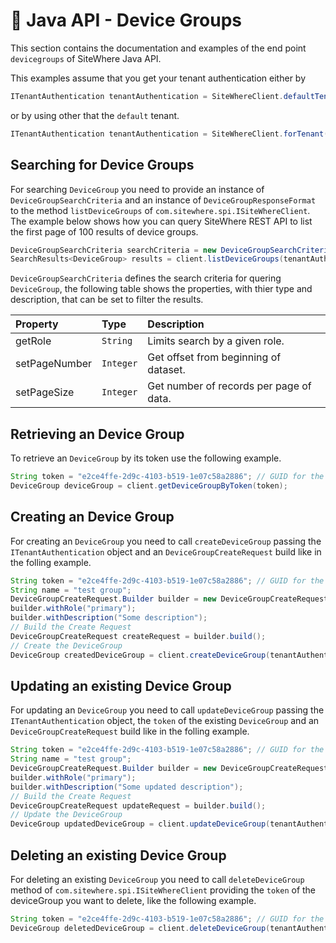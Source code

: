 # :book: Java API - Device Groups

<Seo/>

This section contains the documentation and examples of the end point `devicegroups` of SiteWhere Java API.

This examples assume that you get your tenant authentication either by

```java
ITenantAuthentication tenantAuthentication = SiteWhereClient.defaultTenant();
```

or by using other that the `default` tenant.

```java
ITenantAuthentication tenantAuthentication = SiteWhereClient.forTenant("token", "auth");
```

## Searching for Device Groups

For searching `DeviceGroup` you need to provide an instance of `DeviceGroupSearchCriteria` and an instance of `DeviceGroupResponseFormat` to the method 
`listDeviceGroups` of `com.sitewhere.spi.ISiteWhereClient`. The example below shows how you can query SiteWhere REST API to list the first
page of 100 results of device groups.

```java
DeviceGroupSearchCriteria searchCriteria = new DeviceGroupSearchCriteria(1, 100);
SearchResults<DeviceGroup> results = client.listDeviceGroups(tenantAuthentication, searchCriteria);
```

`DeviceGroupSearchCriteria` defines the search criteria for quering `DeviceGroup`, the following table shows the properties, with 
thier type and description, that can be set to filter the results.

| Property               | Type        | Description                                                    |
|:-----------------------|:------------|:---------------------------------------------------------------|
| getRole                | `String`    | Limits search by a given role.                                 |
| setPageNumber          | `Integer`   | Get offset from beginning of dataset.                          |
| setPageSize            | `Integer`   | Get number of records per page of data.                        |

## Retrieving an Device Group

To retrieve an `DeviceGroup` by its token use the following example.

```java
String token = "e2ce4ffe-2d9c-4103-b519-1e07c58a2886"; // GUID for the DeviceGroup
DeviceGroup deviceGroup = client.getDeviceGroupByToken(token);
```

## Creating an Device Group

For creating an `DeviceGroup` you need to call `createDeviceGroup` passing the `ITenantAuthentication` object and an
`DeviceGroupCreateRequest` build like in the folling example.

```java
String token = "e2ce4ffe-2d9c-4103-b519-1e07c58a2886"; // GUID for the DeviceGroup
String name = "test group";
DeviceGroupCreateRequest.Builder builder = new DeviceGroupCreateRequest.Builder(token, name);
builder.withRole("primary");
builder.withDescription("Some description");
// Build the Create Request
DeviceGroupCreateRequest createRequest = builder.build();
// Create the DeviceGroup
DeviceGroup createdDeviceGroup = client.createDeviceGroup(tenantAuthentication, createRequest);
```

## Updating an existing Device Group

For updating an `DeviceGroup` you need to call `updateDeviceGroup` passing the `ITenantAuthentication` object,
the `token` of the existing `DeviceGroup` and an `DeviceGroupCreateRequest` build like in the folling example.

```java
String token = "e2ce4ffe-2d9c-4103-b519-1e07c58a2886"; // GUID for the DeviceGroup
String name = "test group";
DeviceGroupCreateRequest.Builder builder = new DeviceGroupCreateRequest.Builder(token, name);
builder.withRole("primary");
builder.withDescription("Some updated description");
// Build the Create Request
DeviceGroupCreateRequest updateRequest = builder.build();
// Update the DeviceGroup
DeviceGroup updatedDeviceGroup = client.updateDeviceGroup(tenantAuthentication, token, updateRequest);
```

## Deleting an existing Device Group

For deleting an existing `DeviceGroup` you need to call `deleteDeviceGroup` method of `com.sitewhere.spi.ISiteWhereClient`
providing the `token` of the deviceGroup you want to delete, like the following example.

```java
String token = "e2ce4ffe-2d9c-4103-b519-1e07c58a2886"; // GUID for the DeviceGroup
DeviceGroup deletedDeviceGroup = client.deleteDeviceGroup(tenantAuthentication, token);
```
